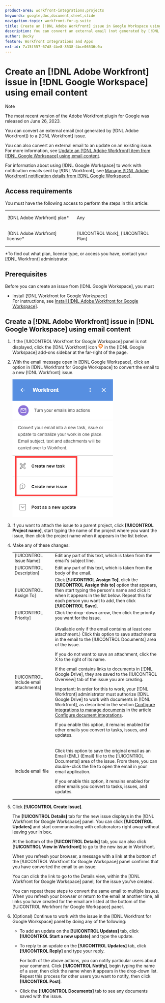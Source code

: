 ```yaml
---
product-area: workfront-integrations;projects
keywords: google,doc,document,sheet,slide
navigation-topic: workfront-for-g-suite
title: Create an [!DNL Adobe Workfront] issue in Google Workspace using email content
description: You can convert an external email (not generated by [!DNL Adobe Workfront)] to a [!DNL Workfront] issue.
author: Becky
feature: Workfront Integrations and Apps
exl-id: 7a15f557-67d8-4be8-8538-4bce06536c0a
---
```

# Create an [!DNL Adobe Workfront] issue in [!DNL Google Workspace] using email content

>[!NOTE]
>
>The most recent version of the Adobe Workfront plugin for Google was released on June 26, 2023. 

You can convert an external email (not generated by [!DNL Adobe Workfront]) to a [!DNL Workfront] issue.

You can also convert an external email to an update on an existing issue. For more information, see [Update an [!DNL Adobe Workfront] item from [!DNL Google Workspace] using email content](../../workfront-integrations-and-apps/workfront-for-g-suite/update-wf-item-using-email-content.md).

For information about using [!DNL Google Workspace] to work with notification emails sent by [!DNL Workfront], see [Manage [!DNL Adobe Workfront] notification details from [!DNL Google Workspace]](../../workfront-integrations-and-apps/workfront-for-g-suite/manage-wf-email-notification-details-in-gsuite.md).

## Access requirements

You must have the following access to perform the steps in this article:

<table style="table-layout:auto"> 
 <col> 
 <col> 
 <tbody> 
  <tr> 
   <td role="rowheader">[!DNL Adobe Workfront] plan*</td> 
   <td> <p>Any</p> </td> 
  </tr> 
  <tr> 
   <td role="rowheader">[!DNL Adobe Workfront] license*</td> 
   <td> <p>[!UICONTROL Work], [!UICONTROL Plan]</p> </td> 
  </tr> 
   </tbody> 
</table>

&#42;To find out what plan, license type, or access you have, contact your [!DNL Workfront] administrator.

## Prerequisites

Before you can create an issue from [!DNL Google Workspace], you must

* Install [!DNL Workfront for Google Workspace]\
   For instructions, see [Install [!DNL Adobe Workfront for Google Workspace]](../../workfront-integrations-and-apps/workfront-for-g-suite/install-workfront-for-gsuite.md).

## Create a [!DNL Adobe Workfront] issue in [!DNL Google Workspace] using email content

1. If the [!UICONTROL Workfront for Google Workspace] panel is not displayed, click the [!DNL Workfront] icon ![](assets/wf-lion-icon.png) in the [!DNL Google Workspace] add-ons sidebar at the far-right of the page.
1. With the email message open in [!DNL Google Workspace], click an option in [!DNL Workfront for Google Workspace] to convert the email to a new [!DNL Workfront] issue.

   ![](assets/convert-email-task-issue-update.png)

1. If you want to attach the issue to a parent project, click **[!UICONTROL Project name]**, start typing the name of the project where you want the issue, then click the project name when it appears in the list below.
1. Make any of these changes:

   <table style="table-layout:auto"> 
    <col> 
    <col> 
    <tbody> 
     <tr> 
      <td role="rowheader">[!UICONTROL Issue Name]</td> 
      <td>Edit any part of this text, which is taken from the email's subject line.</td> 
     </tr> 
     <tr> 
      <td role="rowheader">[!UICONTROL Description]</td> 
      <td>Edit any part of this text, which is taken from the body of the email.</td> 
     </tr> 
     <tr data-mc-conditions=""> 
      <td role="rowheader">[!UICONTROL Assign To]</td> 
      <td>Click <strong>[!UICONTROL Assign To]</strong>, click the <strong>[!UICONTROL Assign this to]</strong> option that appears, then start typing the person's name and click it when it appears in the list below. Repeat this for each person you want to add, then click <strong>[!UICONTROL Save]</strong>.</td> 
     </tr> 
     <tr data-mc-conditions=""> 
      <td role="rowheader">[!UICONTROL Priority]</td> 
      <td>Click the drop-down arrow, then click the priority you want for the issue.</td> 
     </tr> 
     <tr data-mc-conditions=""> 
      <td role="rowheader">[!UICONTROL Include email attachments]</td> 
      <td> <p>(Available only if the email contains at least one attachment.) Click this option to save attachments in the email to the [!UICONTROL Documents] area of the issue. </p> <p>If you do not want to save an attachment, click the X to the right of its name. </p> <p>If the email contains links to documents in [!DNL Google Drive], they are saved to the [!UICONTROL Overview] tab of the issue you are creating. </p> <p>Important: In order for this to work, your [!DNL Workfront] administrator must authorize [!DNL Google Drive] to work with documents in [!DNL Workfront], as described in the section <a href="../../administration-and-setup/configure-integrations/configure-document-integrations.md#configur" class="MCXref xref">Configure integrations to manage documents</a> in the article <a href="../../administration-and-setup/configure-integrations/configure-document-integrations.md" class="MCXref xref">Configure document integrations</a>.</p> <p>If you enable this option, it remains enabled for other emails you convert to tasks, issues, and updates.</p> </td> 
     </tr> 
     <tr data-mc-conditions=""> 
      <td role="rowheader">Include email file</td> 
      <td> <p>Click this option to save the original email as an Email (EML) (Email) file <span>to the [!UICONTROL Documents] area</span> of the issue. From there, you can double-click the file to open the email in your email application.</p> <p>If you enable this option, it remains enabled for other emails you convert to tasks, issues, and updates.</p> </td> 
     </tr> 
    </tbody> 
   </table>

1. Click **[!UICONTROL Create Issue]**.

   The **[!UICONTROL Details]** tab for the new issue displays in the [!DNL Workfront for Google Workspace] panel. You can click **[!UICONTROL Updates]** and start communicating with collaborators right away without leaving your in box.

   At the bottom of the **[!UICONTROL Details]** tab, you can also click **[!UICONTROL View in Workfront]** to go to the new issue in Workfront.

   When you refresh your browser, a message with a link at the bottom of the [!UICONTROL Workfront for Google Workspace] panel confirms that you have converted the email to an issue:

   You can click the link to go to the Details view, within the [!DNL Workfront for Google Workspace] panel, for the issue you've created.

   You can repeat these steps to convert the same email to multiple issues. When you refresh your browser or return to the email at another time, all links you have created for the email are listed at the bottom of the [!UICONTROL Workfront for Google Workspace] panel.

1. (Optional) Continue to work with the issue in the [!DNL Workfront for Google Workspace] panel by doing any of the following:

   * To add an update on the **[!UICONTROL Updates]** tab, click **[!UICONTROL Start a new update]** and type the update.

   * To reply to an update on the **[!UICONTROL Updates]** tab, click **[!UICONTROL Reply]** and type your reply.

      For both of the above actions, you can notify particular users about your comment. Click **[!UICONTROL Notify]**, begin typing the name of a user, then click the name when it appears in the drop-down list. Repeat this process for other users you want to notify, then click **[!UICONTROL Post]**.

   * Click the **[!UICONTROL Documents]** tab to see any documents saved with the issue.
